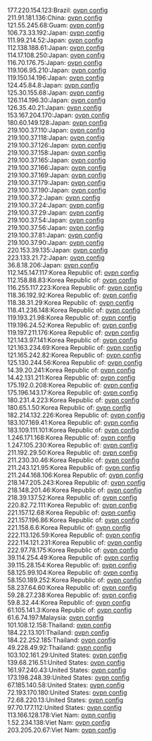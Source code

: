 177.220.154.123:Brazil: [ovpn config](vpn/177_220_154_123.ovpn)  
211.91.181.136:China: [ovpn config](vpn/211_91_181_136.ovpn)  
121.55.245.68:Guam: [ovpn config](vpn/121_55_245_68.ovpn)  
106.73.33.192:Japan: [ovpn config](vpn/106_73_33_192.ovpn)  
111.99.214.52:Japan: [ovpn config](vpn/111_99_214_52.ovpn)  
112.138.188.61:Japan: [ovpn config](vpn/112_138_188_61.ovpn)  
114.17.108.250:Japan: [ovpn config](vpn/114_17_108_250.ovpn)  
116.70.176.75:Japan: [ovpn config](vpn/116_70_176_75.ovpn)  
119.106.95.210:Japan: [ovpn config](vpn/119_106_95_210.ovpn)  
119.150.14.196:Japan: [ovpn config](vpn/119_150_14_196.ovpn)  
124.45.84.8:Japan: [ovpn config](vpn/124_45_84_8.ovpn)  
125.30.155.68:Japan: [ovpn config](vpn/125_30_155_68.ovpn)  
126.114.196.30:Japan: [ovpn config](vpn/126_114_196_30.ovpn)  
126.35.40.21:Japan: [ovpn config](vpn/126_35_40_21.ovpn)  
153.167.204.170:Japan: [ovpn config](vpn/153_167_204_170.ovpn)  
180.60.149.128:Japan: [ovpn config](vpn/180_60_149_128.ovpn)  
219.100.37.110:Japan: [ovpn config](vpn/219_100_37_110.ovpn)  
219.100.37.118:Japan: [ovpn config](vpn/219_100_37_118.ovpn)  
219.100.37.126:Japan: [ovpn config](vpn/219_100_37_126.ovpn)  
219.100.37.158:Japan: [ovpn config](vpn/219_100_37_158.ovpn)  
219.100.37.165:Japan: [ovpn config](vpn/219_100_37_165.ovpn)  
219.100.37.166:Japan: [ovpn config](vpn/219_100_37_166.ovpn)  
219.100.37.169:Japan: [ovpn config](vpn/219_100_37_169.ovpn)  
219.100.37.179:Japan: [ovpn config](vpn/219_100_37_179.ovpn)  
219.100.37.190:Japan: [ovpn config](vpn/219_100_37_190.ovpn)  
219.100.37.2:Japan: [ovpn config](vpn/219_100_37_2.ovpn)  
219.100.37.24:Japan: [ovpn config](vpn/219_100_37_24.ovpn)  
219.100.37.29:Japan: [ovpn config](vpn/219_100_37_29.ovpn)  
219.100.37.54:Japan: [ovpn config](vpn/219_100_37_54.ovpn)  
219.100.37.56:Japan: [ovpn config](vpn/219_100_37_56.ovpn)  
219.100.37.81:Japan: [ovpn config](vpn/219_100_37_81.ovpn)  
219.100.37.90:Japan: [ovpn config](vpn/219_100_37_90.ovpn)  
220.153.39.135:Japan: [ovpn config](vpn/220_153_39_135.ovpn)  
223.133.21.72:Japan: [ovpn config](vpn/223_133_21_72.ovpn)  
36.8.18.206:Japan: [ovpn config](vpn/36_8_18_206.ovpn)  
112.145.147.117:Korea Republic of: [ovpn config](vpn/112_145_147_117.ovpn)  
112.158.88.83:Korea Republic of: [ovpn config](vpn/112_158_88_83.ovpn)  
116.255.117.223:Korea Republic of: [ovpn config](vpn/116_255_117_223.ovpn)  
118.36.192.92:Korea Republic of: [ovpn config](vpn/118_36_192_92.ovpn)  
118.38.31.29:Korea Republic of: [ovpn config](vpn/118_38_31_29.ovpn)  
118.41.236.148:Korea Republic of: [ovpn config](vpn/118_41_236_148.ovpn)  
119.193.21.98:Korea Republic of: [ovpn config](vpn/119_193_21_98.ovpn)  
119.196.24.52:Korea Republic of: [ovpn config](vpn/119_196_24_52.ovpn)  
119.197.211.176:Korea Republic of: [ovpn config](vpn/119_197_211_176.ovpn)  
121.143.97.141:Korea Republic of: [ovpn config](vpn/121_143_97_141.ovpn)  
121.163.234.69:Korea Republic of: [ovpn config](vpn/121_163_234_69.ovpn)  
121.165.242.82:Korea Republic of: [ovpn config](vpn/121_165_242_82.ovpn)  
125.130.244.56:Korea Republic of: [ovpn config](vpn/125_130_244_56.ovpn)  
14.39.20.241:Korea Republic of: [ovpn config](vpn/14_39_20_241.ovpn)  
14.42.131.211:Korea Republic of: [ovpn config](vpn/14_42_131_211.ovpn)  
175.192.0.208:Korea Republic of: [ovpn config](vpn/175_192_0_208.ovpn)  
175.196.143.17:Korea Republic of: [ovpn config](vpn/175_196_143_17.ovpn)  
180.231.4.223:Korea Republic of: [ovpn config](vpn/180_231_4_223.ovpn)  
180.65.1.50:Korea Republic of: [ovpn config](vpn/180_65_1_50.ovpn)  
182.214.132.226:Korea Republic of: [ovpn config](vpn/182_214_132_226.ovpn)  
183.107.169.41:Korea Republic of: [ovpn config](vpn/183_107_169_41.ovpn)  
183.109.111.101:Korea Republic of: [ovpn config](vpn/183_109_111_101.ovpn)  
1.246.171.168:Korea Republic of: [ovpn config](vpn/1_246_171_168.ovpn)  
1.247.105.230:Korea Republic of: [ovpn config](vpn/1_247_105_230.ovpn)  
211.192.29.50:Korea Republic of: [ovpn config](vpn/211_192_29_50.ovpn)  
211.230.30.46:Korea Republic of: [ovpn config](vpn/211_230_30_46.ovpn)  
211.243.121.95:Korea Republic of: [ovpn config](vpn/211_243_121_95.ovpn)  
211.244.168.106:Korea Republic of: [ovpn config](vpn/211_244_168_106.ovpn)  
218.147.205.243:Korea Republic of: [ovpn config](vpn/218_147_205_243.ovpn)  
218.148.201.46:Korea Republic of: [ovpn config](vpn/218_148_201_46.ovpn)  
218.39.137.52:Korea Republic of: [ovpn config](vpn/218_39_137_52.ovpn)  
220.82.72.111:Korea Republic of: [ovpn config](vpn/220_82_72_111.ovpn)  
221.157.12.68:Korea Republic of: [ovpn config](vpn/221_157_12_68.ovpn)  
221.157.196.86:Korea Republic of: [ovpn config](vpn/221_157_196_86.ovpn)  
221.158.6.6:Korea Republic of: [ovpn config](vpn/221_158_6_6.ovpn)  
222.113.126.59:Korea Republic of: [ovpn config](vpn/222_113_126_59.ovpn)  
222.114.121.231:Korea Republic of: [ovpn config](vpn/222_114_121_231.ovpn)  
222.97.78.175:Korea Republic of: [ovpn config](vpn/222_97_78_175.ovpn)  
39.114.254.49:Korea Republic of: [ovpn config](vpn/39_114_254_49.ovpn)  
39.115.28.154:Korea Republic of: [ovpn config](vpn/39_115_28_154.ovpn)  
58.125.99.104:Korea Republic of: [ovpn config](vpn/58_125_99_104.ovpn)  
58.150.189.252:Korea Republic of: [ovpn config](vpn/58_150_189_252.ovpn)  
58.237.64.60:Korea Republic of: [ovpn config](vpn/58_237_64_60.ovpn)  
59.28.27.238:Korea Republic of: [ovpn config](vpn/59_28_27_238.ovpn)  
59.8.32.44:Korea Republic of: [ovpn config](vpn/59_8_32_44.ovpn)  
61.105.141.3:Korea Republic of: [ovpn config](vpn/61_105_141_3.ovpn)  
61.6.74.197:Malaysia: [ovpn config](vpn/61_6_74_197.ovpn)  
101.108.12.158:Thailand: [ovpn config](vpn/101_108_12_158.ovpn)  
184.22.13.101:Thailand: [ovpn config](vpn/184_22_13_101.ovpn)  
184.22.252.185:Thailand: [ovpn config](vpn/184_22_252_185.ovpn)  
49.228.49.92:Thailand: [ovpn config](vpn/49_228_49_92.ovpn)  
103.102.161.29:United States: [ovpn config](vpn/103_102_161_29.ovpn)  
139.68.216.51:United States: [ovpn config](vpn/139_68_216_51.ovpn)  
161.97.240.43:United States: [ovpn config](vpn/161_97_240_43.ovpn)  
173.198.248.39:United States: [ovpn config](vpn/173_198_248_39.ovpn)  
67.185.140.58:United States: [ovpn config](vpn/67_185_140_58.ovpn)  
72.193.170.180:United States: [ovpn config](vpn/72_193_170_180.ovpn)  
72.68.220.13:United States: [ovpn config](vpn/72_68_220_13.ovpn)  
97.70.177.112:United States: [ovpn config](vpn/97_70_177_112.ovpn)  
113.166.128.178:Viet Nam: [ovpn config](vpn/113_166_128_178.ovpn)  
1.52.234.138:Viet Nam: [ovpn config](vpn/1_52_234_138.ovpn)  
203.205.20.67:Viet Nam: [ovpn config](vpn/203_205_20_67.ovpn)  
